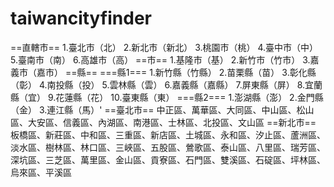 # taiwancityfinder
==直轄市== 1.臺北市（北） 2.新北市（新北） 3.桃園市（桃） 4.臺中市（中） 5.臺南市（南） 6.高雄市（高）
==市== 1.基隆市（基） 2.新竹市（竹市） 3.嘉義市（嘉市）
==縣==
===縣1=== 1.新竹縣（竹縣） 2.苗栗縣（苗） 3.彰化縣（彰）	4.南投縣（投） 5.雲林縣（雲） 6.嘉義縣（嘉縣） 7.屏東縣（屏） 8.宜蘭縣（宜） 9.花蓮縣（花） 10.臺東縣（東） 
===縣2=== 1.澎湖縣（澎） 2.金門縣（金） 3.連江縣（馬）'
==臺北市==
中正區、萬華區、大同區、中山區、松山區、大安區、信義區、內湖區、南港區、士林區、北投區、文山區
==新北市==
板橋區、新莊區、中和區、三重區、新店區、土城區、永和區、汐止區、蘆洲區、淡水區、樹林區、林口區、三峽區、五股區、鶯歌區、泰山區、八里區、瑞芳區、深坑區、三芝區、萬里區、金山區、貢寮區、石門區、雙溪區、石碇區、坪林區、烏來區、平溪區
